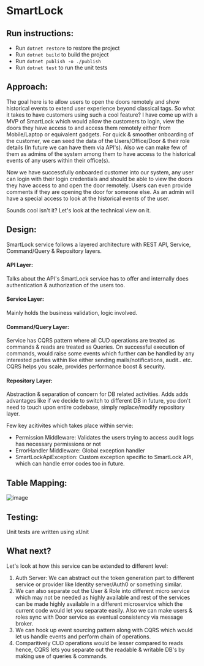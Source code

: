 # SmartLock

## Run instructions:
- Run `dotnet restore` to restore the project
- Run `dotnet build` to build the project
- Run `dotnet publish -o ./publish`
- Run `dotnet test` to run the unit tests

## Approach:
The goal here is to allow users to open the doors remotely and show historical events to extend user experience beyond classical tags. So what it takes to have customers using such a cool feature? I have come up with a MVP of SmartLock which would allow the customers to login, view the doors they have access to and access them remotely either from Mobile/Laptop or equivalent gadgets. For quick & smoother onboarding of the customer, we can seed the data of the Users/Office/Door & their role details (In future we can have them via API's). Also we can make few of them as admins of the system among them to have access to the historical events of any users within their office(s).

Now we have successfully onboarded customer into our system, any user can login with their login credentials and should be able to view the doors they have access to and open the door remotely. Users can even provide comments if they are opening the door for someone else. As an admin will have a special access to look at the historical events of the user.

Sounds cool isn't it? Let's look at the technical view on it.

## Design:
SmartLock service follows a layered architecture with REST API, Service, Command/Query & Repository layers. 

#### API Layer:
Talks about the API's SmartLock service has to offer and internally does authentication & authorization of the users too.

#### Service Layer:
Mainly holds the business validation, logic involved.

#### Command/Query Layer:
Service has CQRS pattern where all CUD operations are treated as commands & reads are treated as Queries. On successful execution of commands, would raise some events which further can be handled by any interested parties within like either sending mails/notifications, audit.. etc. CQRS helps you scale, provides performance boost & security.

#### Repository Layer:
Abstraction & separation of concern for DB related activities. Adds adds advantages like if we decide to switch to different DB in future, you don't need to touch upon entire codebase, simply replace/modify repository layer.

Few key acitivites which takes place within servie:
- Permission Middleware: Validates the users trying to access audit logs has necessary permissions or not
- ErrorHandler Middleware: Global exception handler
- SmartLockApiException: Custom exception specific to SmartLock API, which can handle error codes too in future.

## Table Mapping:
![image](https://user-images.githubusercontent.com/21059833/190972293-9c625672-695f-4acd-8280-67f96d779781.png)

## Testing:
Unit tests are written using xUnit

## What next?
Let's look at how this service can be extended to different level:
1. Auth Server: We can abstract out the token generation part to different service or provider like Identity server/Auth0 or something similar. 
2. We can also separate out the User & Role into different micro service which may not be needed as highly available and rest of the services can be made highly available in a different microservice which the current code would let you separate easily. Also we can make users & roles sync with Door service as eventual consistency via message broker.
3. We can hook up event sourcing pattern along with CQRS which would let us handle events and perform chain of operations.
4. Comparitively CUD operations would be lesser compared to reads hence, CQRS lets you separate out the readable & writable DB's by making use of queries & commands.
